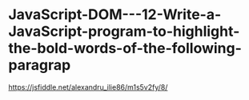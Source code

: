 # JavaScript-DOM---12-Write-a-JavaScript-program-to-highlight-the-bold-words-of-the-following-paragrap
https://jsfiddle.net/alexandru_ilie86/m1s5v2fy/8/
